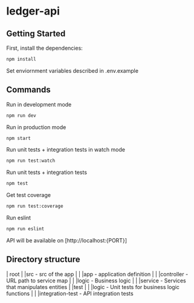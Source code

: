 # ledger-api

## Getting Started

First, install the dependencies:
```bash
npm install
```

Set enviornment variables described in .env.example

## Commands

Run in development mode
```bash
npm run dev
```

Run in production mode
```bash
npm start
```

Run unit tests + integration tests in watch mode
```bash
npm run test:watch
```

Run unit tests + integration tests
```bash
npm test
```

Get test coverage
```bash
npm run test:coverage
```
Run eslint
```bash
npm run eslint
```
API will be available on [http://localhost:{PORT}]

## Directory structure
| root
| |src - src of the app
| | |app - application definition
| | |controller - URL path to service map
| | |logic - Business logic
| | |service - Services that manipulates entities
| |test
| | |logic - Unit tests for business logic functions
| | |integration-test - API integration tests